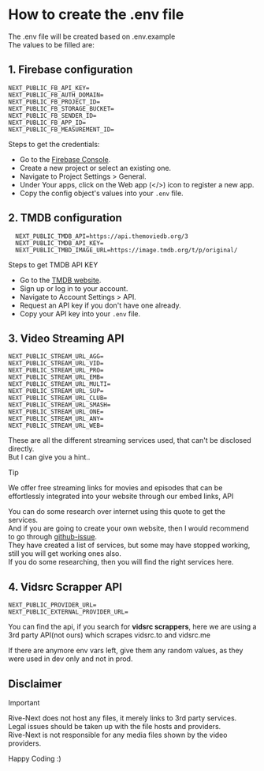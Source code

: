 # How to create the .env file

The .env file will be created based on .env.example  
The values to be filled are:

## 1. Firebase configuration

```.env
NEXT_PUBLIC_FB_API_KEY=
NEXT_PUBLIC_FB_AUTH_DOMAIN=
NEXT_PUBLIC_FB_PROJECT_ID=
NEXT_PUBLIC_FB_STORAGE_BUCKET=
NEXT_PUBLIC_FB_SENDER_ID=
NEXT_PUBLIC_FB_APP_ID=
NEXT_PUBLIC_FB_MEASUREMENT_ID=
```

Steps to get the credentials:

- Go to the [Firebase Console](https://console.firebase.google.com/).
- Create a new project or select an existing one.
- Navigate to Project Settings > General.
- Under Your apps, click on the Web app (</>) icon to register a new app.
- Copy the config object's values into your `.env` file.

## 2. TMDB configuration

```.env
  NEXT_PUBLIC_TMDB_API=https://api.themoviedb.org/3
  NEXT_PUBLIC_TMDB_API_KEY=
  NEXT_PUBLIC_TMBD_IMAGE_URL=https://image.tmdb.org/t/p/original/
```

Steps to get TMDB API KEY

- Go to the [TMDB website](https://www.themoviedb.org/).
- Sign up or log in to your account.
- Navigate to Account Settings > API.
- Request an API key if you don't have one already.
- Copy your API key into your `.env` file.

## 3. Video Streaming API

```.env
NEXT_PUBLIC_STREAM_URL_AGG=
NEXT_PUBLIC_STREAM_URL_VID=
NEXT_PUBLIC_STREAM_URL_PRO=
NEXT_PUBLIC_STREAM_URL_EMB=
NEXT_PUBLIC_STREAM_URL_MULTI=
NEXT_PUBLIC_STREAM_URL_SUP=
NEXT_PUBLIC_STREAM_URL_CLUB=
NEXT_PUBLIC_STREAM_URL_SMASH=
NEXT_PUBLIC_STREAM_URL_ONE=
NEXT_PUBLIC_STREAM_URL_ANY=
NEXT_PUBLIC_STREAM_URL_WEB=
```

These are all the different streaming services used, that can't be disclosed directly.  
But I can give you a hint..

> [!TIP]  
> We offer free streaming links for movies and episodes that can be  
> effortlessly integrated into your website through our embed links, API

You can do some research over internet using this quote to get the services.  
And if you are going to create your own website, then I would recommend to go through [github-issue](https://github.com/AdvithGopinath/LetMeWatch/issues/4).  
They have created a list of services, but some may have stopped working, still you will get working ones also.  
If you do some researching, then you will find the right services here.

## 4. Vidsrc Scrapper API

```.env
NEXT_PUBLIC_PROVIDER_URL=
NEXT_PUBLIC_EXTERNAL_PROVIDER_URL=
```

You can find the api, if you search for **vidsrc scrappers**, here we are using a 3rd party API(not ours) which scrapes vidsrc.to and vidsrc.me

If there are anymore env vars left, give them any random values, as they were used in dev only and not in prod.

## **Disclaimer**

> [!IMPORTANT]
>
> Rive-Next does not host any files, it merely links to 3rd party services.  
> Legal issues should be taken up with the file hosts and providers.  
> Rive-Next is not responsible for any media files shown by the video providers.

Happy Coding :)
